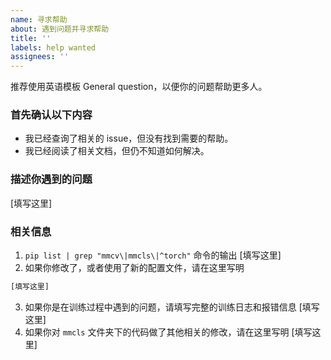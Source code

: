 ```yaml
---
name: 寻求帮助
about: 遇到问题并寻求帮助
title: ''
labels: help wanted
assignees: ''
---
```


推荐使用英语模板 General question，以便你的问题帮助更多人。

### 首先确认以下内容

- 我已经查询了相关的 issue，但没有找到需要的帮助。
- 我已经阅读了相关文档，但仍不知道如何解决。

### 描述你遇到的问题

\[填写这里\]

### 相关信息

1. `pip list | grep "mmcv\|mmcls\|^torch"` 命令的输出
   \[填写这里\]
2. 如果你修改了，或者使用了新的配置文件，请在这里写明

```python
[填写这里]
```

3. 如果你是在训练过程中遇到的问题，请填写完整的训练日志和报错信息
   \[填写这里\]
4. 如果你对 `mmcls` 文件夹下的代码做了其他相关的修改，请在这里写明
   \[填写这里\]
